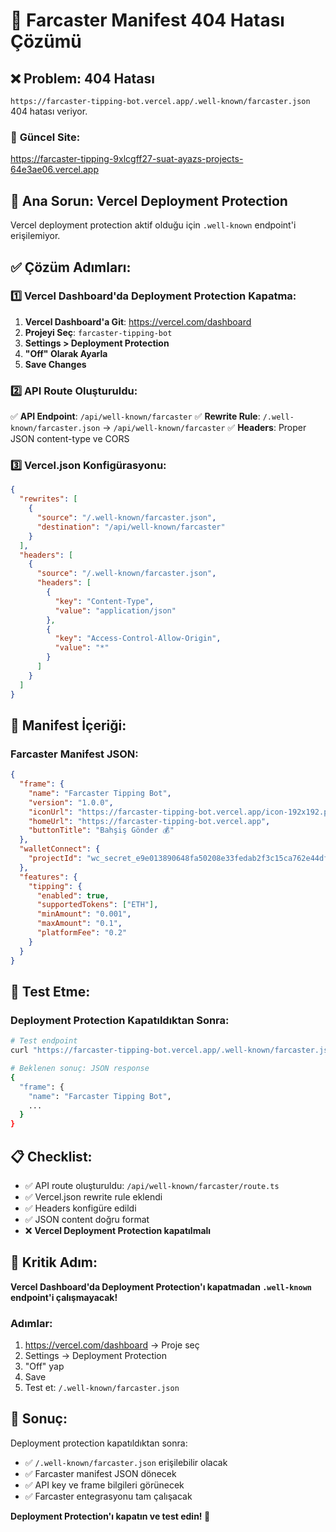 # 🔧 Farcaster Manifest 404 Hatası Çözümü

## ❌ **Problem: 404 Hatası**

`https://farcaster-tipping-bot.vercel.app/.well-known/farcaster.json` 404 hatası veriyor.

### 🔗 **Güncel Site**: 
https://farcaster-tipping-9xlcgff27-suat-ayazs-projects-64e3ae06.vercel.app

## 🚨 **Ana Sorun: Vercel Deployment Protection**

Vercel deployment protection aktif olduğu için `.well-known` endpoint'i erişilemiyor.

## ✅ **Çözüm Adımları:**

### **1️⃣ Vercel Dashboard'da Deployment Protection Kapatma:**

1. **Vercel Dashboard'a Git**: https://vercel.com/dashboard
2. **Projeyi Seç**: `farcaster-tipping-bot`
3. **Settings > Deployment Protection**
4. **"Off" Olarak Ayarla**
5. **Save Changes**

### **2️⃣ API Route Oluşturuldu:**

✅ **API Endpoint**: `/api/well-known/farcaster`
✅ **Rewrite Rule**: `/.well-known/farcaster.json` → `/api/well-known/farcaster`
✅ **Headers**: Proper JSON content-type ve CORS

### **3️⃣ Vercel.json Konfigürasyonu:**

```json
{
  "rewrites": [
    {
      "source": "/.well-known/farcaster.json",
      "destination": "/api/well-known/farcaster"
    }
  ],
  "headers": [
    {
      "source": "/.well-known/farcaster.json",
      "headers": [
        {
          "key": "Content-Type",
          "value": "application/json"
        },
        {
          "key": "Access-Control-Allow-Origin",
          "value": "*"
        }
      ]
    }
  ]
}
```

## 🎯 **Manifest İçeriği:**

### **Farcaster Manifest JSON:**
```json
{
  "frame": {
    "name": "Farcaster Tipping Bot",
    "version": "1.0.0",
    "iconUrl": "https://farcaster-tipping-bot.vercel.app/icon-192x192.png",
    "homeUrl": "https://farcaster-tipping-bot.vercel.app",
    "buttonTitle": "Bahşiş Gönder 💰"
  },
  "walletConnect": {
    "projectId": "wc_secret_e9e013890648fa50208e33fedab2f3c15ca762e44df543c7fd3bd5d8_68eb8feb"
  },
  "features": {
    "tipping": {
      "enabled": true,
      "supportedTokens": ["ETH"],
      "minAmount": "0.001",
      "maxAmount": "0.1",
      "platformFee": "0.2"
    }
  }
}
```

## 🔧 **Test Etme:**

### **Deployment Protection Kapatıldıktan Sonra:**

```bash
# Test endpoint
curl "https://farcaster-tipping-bot.vercel.app/.well-known/farcaster.json"

# Beklenen sonuç: JSON response
{
  "frame": {
    "name": "Farcaster Tipping Bot",
    ...
  }
}
```

## 📋 **Checklist:**

- ✅ API route oluşturuldu: `/api/well-known/farcaster/route.ts`
- ✅ Vercel.json rewrite rule eklendi
- ✅ Headers konfigüre edildi
- ✅ JSON content doğru format
- ❌ **Vercel Deployment Protection kapatılmalı**

## 🚨 **Kritik Adım:**

**Vercel Dashboard'da Deployment Protection'ı kapatmadan `.well-known` endpoint'i çalışmayacak!**

### **Adımlar:**
1. https://vercel.com/dashboard → Proje seç
2. Settings → Deployment Protection
3. "Off" yap
4. Save
5. Test et: `/.well-known/farcaster.json`

## 🎯 **Sonuç:**

Deployment protection kapatıldıktan sonra:
- ✅ `/.well-known/farcaster.json` erişilebilir olacak
- ✅ Farcaster manifest JSON dönecek
- ✅ API key ve frame bilgileri görünecek
- ✅ Farcaster entegrasyonu tam çalışacak

**Deployment Protection'ı kapatın ve test edin! 🔧**